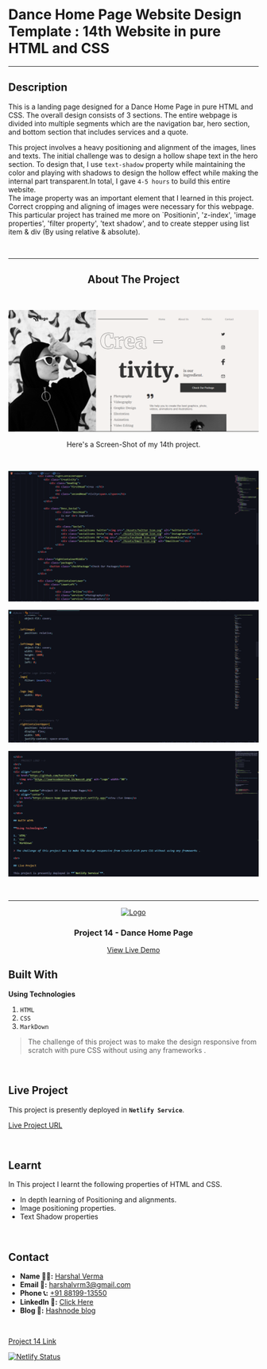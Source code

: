 # Dance Home Page Website Design Template : 14th Website in pure HTML and CSS

---

## Description
This is a landing page designed for a Dance Home Page in pure HTML and CSS. The overall design consists of 3 sections. The entire webpage is divided into multiple segments which are the navigation bar, hero section, and bottom section that includes services and a quote.
<br>

This project involves a heavy positioning and alignment of the images, lines and texts. The initial challenge was to design a hollow shape text in the hero section. To design that, I use `text-shadow` property while maintaining the color and playing with shadows to design the hollow effect while making the internal part transparent.In total, I gave `4-5 hours` to build this entire website. 
<br>
The image property was an important element that I learned in this project. Correct cropping and aligning of images were necessary for this webpage. This particular project has trained me more on `Positionin', 'z-index', 'image properties', 'filter property', 'text shadow', and to create stepper using list item & div (By using relative & absolute).

<br>

---
<div style="text-align: center;">

## About The Project
<br>

![project 14](./Assets/Screenshots/1024_01.png)


Here's a Screen-Shot of my 14th project.
<div style="text-align: center;">

<br>

![Code Snippet](./Assets/Screenshots/Code-01.png)
<br>


![Code Snippet](/./Assets/Screenshots/Code-02.png)
<br>

![Code Snippet](./Assets/Screenshots/Code-03.png)
<br>


</div>
<!-- PROJECT LOGO -->
<br/>
<hr>
<div align="center">
  <a href="https://github.com/harshalvrm">
    <img src="https://learncodeonline.in/mascot.png" alt="Logo" width="80">
  </a>

<h3 align="center">Project 14 - Dance Home Page</h3>
  <p align="center">   
    <a href="https://dance-home-page-14thproject.netlify.app/">View Live Demo</a>
  </p>
</div>

</div>

## Built With

**Using Technologies**

1. `HTML`
2. `CSS`
3. `MarkDown`

> The challenge of this project was to make the design responsive from scratch with pure CSS without using any frameworks .

<br>

## Live Project

This project is presently deployed in **`Netlify Service`**.


[Live Project URL](https://dance-home-page-14thproject.netlify.app/)
<br>

<!-- LEARNT -->
<br>

## Learnt
In This project I learnt the following properties of HTML and CSS.
- In depth learning of Positioning and alignments.
- Image positioning properties.
- Text Shadow properties 

<br>
<!-- CONTACT -->

## Contact

- **Name 👨‍💻:** [Harshal Verma](https://github.com/harshalvrm)
- **Email 📧:** [harshalvrm3@gmail.com](mailto:harshalvrm3@gmail.com)
- **Phone 📞:**  [+91 88199-13550](tel:88199-13550) 
- **Linkedln 📝:** [Click Here](https://www.linkedin.com/in/harshalvrm3/)
- **Blog 📝:** [Hashnode blog](https://xadai.hashnode.dev/)

<br>

[Project 14 Link](https://dance-home-page-14thproject.netlify.app) 

[![Netlify Status](https://api.netlify.com/api/v1/badges/e5b3fd49-4a2b-4603-ae00-680b89d74a23/deploy-status)](https://app.netlify.com/sites/dance-home-page-14thproject/deploys)